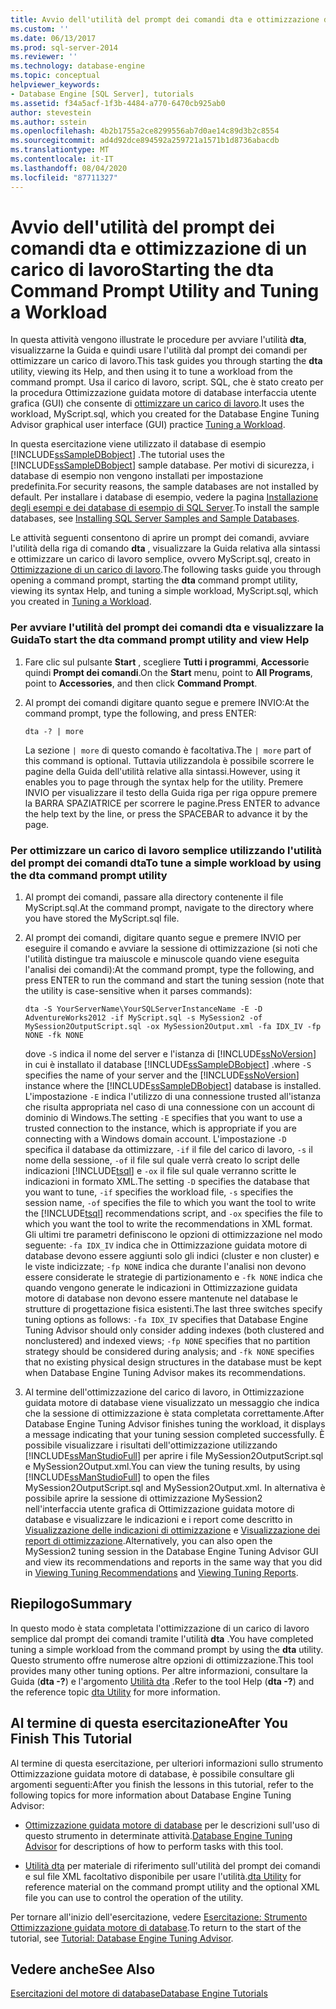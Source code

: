 ```yaml
---
title: Avvio dell'utilità del prompt dei comandi dta e ottimizzazione di un carico di lavoro | Microsoft Docs
ms.custom: ''
ms.date: 06/13/2017
ms.prod: sql-server-2014
ms.reviewer: ''
ms.technology: database-engine
ms.topic: conceptual
helpviewer_keywords:
- Database Engine [SQL Server], tutorials
ms.assetid: f34a5acf-1f3b-4484-a770-6470cb925ab0
author: stevestein
ms.author: sstein
ms.openlocfilehash: 4b2b1755a2ce8299556ab7d0ae14c89d3b2c8554
ms.sourcegitcommit: ad4d92dce894592a259721a1571b1d8736abacdb
ms.translationtype: MT
ms.contentlocale: it-IT
ms.lasthandoff: 08/04/2020
ms.locfileid: "87711327"
---
```

# <a name="starting-the-dta-command-prompt-utility-and-tuning-a-workload"></a><span data-ttu-id="a465b-102">Avvio dell'utilità del prompt dei comandi dta e ottimizzazione di un carico di lavoro</span><span class="sxs-lookup"><span data-stu-id="a465b-102">Starting the dta Command Prompt Utility and Tuning a Workload</span></span>
  <span data-ttu-id="a465b-103"> In questa attività vengono illustrate le procedure per avviare l'utilità **dta**, visualizzarne la Guida e quindi usare l'utilità dal prompt dei comandi per ottimizzare un carico di lavoro.</span><span class="sxs-lookup"><span data-stu-id="a465b-103">This task guides you through starting the **dta** utility, viewing its Help, and then using it to tune a workload from the command prompt.</span></span> <span data-ttu-id="a465b-104">Usa il carico di lavoro, script. SQL, che è stato creato per la procedura Ottimizzazione guidata motore di database interfaccia utente grafica (GUI) che consente di [ottimizzare un carico di lavoro](lesson-1-1-tuning-a-workload.md).</span><span class="sxs-lookup"><span data-stu-id="a465b-104">It uses the workload, MyScript.sql, which you created for the Database Engine Tuning Advisor graphical user interface (GUI) practice [Tuning a Workload](lesson-1-1-tuning-a-workload.md).</span></span>  
  
 <span data-ttu-id="a465b-105">In questa esercitazione viene utilizzato il database di esempio [!INCLUDE[ssSampleDBobject](../../includes/sssampledbobject-md.md)] .</span><span class="sxs-lookup"><span data-stu-id="a465b-105">The tutorial uses the [!INCLUDE[ssSampleDBobject](../../includes/sssampledbobject-md.md)] sample database.</span></span> <span data-ttu-id="a465b-106">Per motivi di sicurezza, i database di esempio non vengono installati per impostazione predefinita.</span><span class="sxs-lookup"><span data-stu-id="a465b-106">For security reasons, the sample databases are not installed by default.</span></span> <span data-ttu-id="a465b-107">Per installare i database di esempio, vedere la pagina [Installazione degli esempi e dei database di esempio di SQL Server](http://sqlserversamples.codeplex.com).</span><span class="sxs-lookup"><span data-stu-id="a465b-107">To install the sample databases, see [Installing SQL Server Samples and Sample Databases](http://sqlserversamples.codeplex.com).</span></span>  
  
 <span data-ttu-id="a465b-108">Le attività seguenti consentono di aprire un prompt dei comandi, avviare l'utilità della riga di comando **dta** , visualizzare la Guida relativa alla sintassi e ottimizzare un carico di lavoro semplice, ovvero MyScript.sql, creato in [Ottimizzazione di un carico di lavoro](lesson-1-1-tuning-a-workload.md).</span><span class="sxs-lookup"><span data-stu-id="a465b-108">The following tasks guide you through opening a command prompt, starting the **dta** command prompt utility, viewing its syntax Help, and tuning a simple workload, MyScript.sql, which you created in [Tuning a Workload](lesson-1-1-tuning-a-workload.md).</span></span>  
  
### <a name="to-start-the-dta-command-prompt-utility-and-view-help"></a><span data-ttu-id="a465b-109">Per avviare l'utilità del prompt dei comandi dta e visualizzare la Guida</span><span class="sxs-lookup"><span data-stu-id="a465b-109">To start the dta command prompt utility and view Help</span></span>  
  
1.  <span data-ttu-id="a465b-110">Fare clic sul pulsante **Start** , scegliere **Tutti i programmi**, **Accessori**e quindi **Prompt dei comandi**.</span><span class="sxs-lookup"><span data-stu-id="a465b-110">On the **Start** menu, point to **All Programs**, point to **Accessories**, and then click **Command Prompt**.</span></span>  
  
2.  <span data-ttu-id="a465b-111">Al prompt dei comandi digitare quanto segue e premere INVIO:</span><span class="sxs-lookup"><span data-stu-id="a465b-111">At the command prompt, type the following, and press ENTER:</span></span>  
  
    ```  
    dta -? | more  
    ```  
  
     <span data-ttu-id="a465b-112">La sezione `| more` di questo comando è facoltativa.</span><span class="sxs-lookup"><span data-stu-id="a465b-112">The `| more` part of this command is optional.</span></span> <span data-ttu-id="a465b-113">Tuttavia utilizzandola è possibile scorrere le pagine della Guida dell'utilità relative alla sintassi.</span><span class="sxs-lookup"><span data-stu-id="a465b-113">However, using it enables you to page through the syntax help for the utility.</span></span> <span data-ttu-id="a465b-114">Premere INVIO per visualizzare il testo della Guida riga per riga oppure premere la BARRA SPAZIATRICE per scorrere le pagine.</span><span class="sxs-lookup"><span data-stu-id="a465b-114">Press ENTER to advance the help text by the line, or press the SPACEBAR to advance it by the page.</span></span>  
  
### <a name="to-tune-a-simple-workload-by-using-the-dta-command-prompt-utility"></a><span data-ttu-id="a465b-115">Per ottimizzare un carico di lavoro semplice utilizzando l'utilità del prompt dei comandi dta</span><span class="sxs-lookup"><span data-stu-id="a465b-115">To tune a simple workload by using the dta command prompt utility</span></span>  
  
1.  <span data-ttu-id="a465b-116">Al prompt dei comandi, passare alla directory contenente il file MyScript.sql.</span><span class="sxs-lookup"><span data-stu-id="a465b-116">At the command prompt, navigate to the directory where you have stored the MyScript.sql file.</span></span>  
  
2.  <span data-ttu-id="a465b-117">Al prompt dei comandi, digitare quanto segue e premere INVIO per eseguire il comando e avviare la sessione di ottimizzazione (si noti che l'utilità distingue tra maiuscole e minuscole quando viene eseguita l'analisi dei comandi):</span><span class="sxs-lookup"><span data-stu-id="a465b-117">At the command prompt, type the following, and press ENTER to run the command and start the tuning session (note that the utility is case-sensitive when it parses commands):</span></span>  
  
    ```  
    dta -S YourServerName\YourSQLServerInstanceName -E -D AdventureWorks2012 -if MyScript.sql -s MySession2 -of MySession2OutputScript.sql -ox MySession2Output.xml -fa IDX_IV -fp NONE -fk NONE  
    ```  
  
     <span data-ttu-id="a465b-118">dove `-S` indica il nome del server e l'istanza di [!INCLUDE[ssNoVersion](../../includes/ssnoversion-md.md)] in cui è installato il database [!INCLUDE[ssSampleDBobject](../../includes/sssampledbobject-md.md)] .</span><span class="sxs-lookup"><span data-stu-id="a465b-118">where `-S` specifies the name of your server and the [!INCLUDE[ssNoVersion](../../includes/ssnoversion-md.md)] instance where the [!INCLUDE[ssSampleDBobject](../../includes/sssampledbobject-md.md)] database is installed.</span></span> <span data-ttu-id="a465b-119">L'impostazione `-E` indica l'utilizzo di una connessione trusted all'istanza che risulta appropriata nel caso di una connessione con un account di dominio di Windows.</span><span class="sxs-lookup"><span data-stu-id="a465b-119">The setting `-E` specifies that you want to use a trusted connection to the instance, which is appropriate if you are connecting with a Windows domain account.</span></span> <span data-ttu-id="a465b-120">L'impostazione `-D` specifica il database da ottimizzare, `-if` il file del carico di lavoro, `-s` il nome della sessione, `-of` il file sul quale verrà creato lo script delle indicazioni [!INCLUDE[tsql](../../includes/tsql-md.md)] e `-ox` il file sul quale verranno scritte le indicazioni in formato XML.</span><span class="sxs-lookup"><span data-stu-id="a465b-120">The setting `-D` specifies the database that you want to tune, `-if` specifies the workload file, `-s` specifies the session name, `-of` specifies the file to which you want the tool to write the [!INCLUDE[tsql](../../includes/tsql-md.md)] recommendations script, and `-ox` specifies the file to which you want the tool to write the recommendations in XML format.</span></span> <span data-ttu-id="a465b-121">Gli ultimi tre parametri definiscono le opzioni di ottimizzazione nel modo seguente: `-fa IDX_IV` indica che in Ottimizzazione guidata motore di database devono essere aggiunti solo gli indici (cluster e non cluster) e le viste indicizzate; `-fp NONE` indica che durante l'analisi non devono essere considerate le strategie di partizionamento e `-fk NONE` indica che quando vengono generate le indicazioni in Ottimizzazione guidata motore di database non devono essere mantenute nel database le strutture di progettazione fisica esistenti.</span><span class="sxs-lookup"><span data-stu-id="a465b-121">The last three switches specify tuning options as follows: `-fa IDX_IV` specifies that Database Engine Tuning Advisor should only consider adding indexes (both clustered and nonclustered) and indexed views; `-fp NONE` specifies that no partition strategy should be considered during analysis; and `-fk NONE` specifies that no existing physical design structures in the database must be kept when Database Engine Tuning Advisor makes its recommendations.</span></span>  
  
3.  <span data-ttu-id="a465b-122">Al termine dell'ottimizzazione del carico di lavoro, in Ottimizzazione guidata motore di database viene visualizzato un messaggio che indica che la sessione di ottimizzazione è stata completata correttamente.</span><span class="sxs-lookup"><span data-stu-id="a465b-122">After Database Engine Tuning Advisor finishes tuning the workload, it displays a message indicating that your tuning session completed successfully.</span></span> <span data-ttu-id="a465b-123">È possibile visualizzare i risultati dell'ottimizzazione utilizzando [!INCLUDE[ssManStudioFull](../../includes/ssmanstudiofull-md.md)] per aprire i file MySession2OutputScript.sql e MySession2Output.xml.</span><span class="sxs-lookup"><span data-stu-id="a465b-123">You can view the tuning results, by using [!INCLUDE[ssManStudioFull](../../includes/ssmanstudiofull-md.md)] to open the files MySession2OutputScript.sql and MySession2Output.xml.</span></span> <span data-ttu-id="a465b-124">In alternativa è possibile aprire la sessione di ottimizzazione MySession2 nell'interfaccia utente grafica di Ottimizzazione guidata motore di database e visualizzare le indicazioni e i report come descritto in [Visualizzazione delle indicazioni di ottimizzazione](lesson-1-2-viewing-tuning-recommendations.md) e [Visualizzazione dei report di ottimizzazione](lesson-1-3-viewing-tuning-reports.md).</span><span class="sxs-lookup"><span data-stu-id="a465b-124">Alternatively, you can also open the MySession2 tuning session in the Database Engine Tuning Advisor GUI and view its recommendations and reports in the same way that you did in [Viewing Tuning Recommendations](lesson-1-2-viewing-tuning-recommendations.md) and [Viewing Tuning Reports](lesson-1-3-viewing-tuning-reports.md).</span></span>  
  
## <a name="summary"></a><span data-ttu-id="a465b-125">Riepilogo</span><span class="sxs-lookup"><span data-stu-id="a465b-125">Summary</span></span>  
 <span data-ttu-id="a465b-126">In questo modo è stata completata l'ottimizzazione di un carico di lavoro semplice dal prompt dei comandi tramite l'utilità **dta** .</span><span class="sxs-lookup"><span data-stu-id="a465b-126">You have completed tuning a simple workload from the command prompt by using the **dta** utility.</span></span> <span data-ttu-id="a465b-127">Questo strumento offre numerose altre opzioni di ottimizzazione.</span><span class="sxs-lookup"><span data-stu-id="a465b-127">This tool provides many other tuning options.</span></span> <span data-ttu-id="a465b-128">Per altre informazioni, consultare la Guida (**dta -?**) e l'argomento [Utilità dta](dta-utility.md) .</span><span class="sxs-lookup"><span data-stu-id="a465b-128">Refer to the tool Help (**dta -?**) and the reference topic [dta Utility](dta-utility.md) for more information.</span></span>  
  
## <a name="after-you-finish-this-tutorial"></a><span data-ttu-id="a465b-129">Al termine di questa esercitazione</span><span class="sxs-lookup"><span data-stu-id="a465b-129">After You Finish This Tutorial</span></span>  
 <span data-ttu-id="a465b-130">Al termine di questa esercitazione, per ulteriori informazioni sullo strumento Ottimizzazione guidata motore di database, è possibile consultare gli argomenti seguenti:</span><span class="sxs-lookup"><span data-stu-id="a465b-130">After you finish the lessons in this tutorial, refer to the following topics for more information about Database Engine Tuning Advisor:</span></span>  
  
-   <span data-ttu-id="a465b-131">[Ottimizzazione guidata motore di database](../../relational-databases/performance/database-engine-tuning-advisor.md) per le descrizioni sull'uso di questo strumento in determinate attività.</span><span class="sxs-lookup"><span data-stu-id="a465b-131">[Database Engine Tuning Advisor](../../relational-databases/performance/database-engine-tuning-advisor.md) for descriptions of how to perform tasks with this tool.</span></span>  
  
-   <span data-ttu-id="a465b-132">[Utilità dta](dta-utility.md) per materiale di riferimento sull'utilità del prompt dei comandi e sul file XML facoltativo disponibile per usare l'utilità.</span><span class="sxs-lookup"><span data-stu-id="a465b-132">[dta Utility](dta-utility.md) for reference material on the command prompt utility and the optional XML file you can use to control the operation of the utility.</span></span>  
  
 <span data-ttu-id="a465b-133">Per tornare all'inizio dell'esercitazione, vedere [Esercitazione: Strumento Ottimizzazione guidata motore di database](tutorial-database-engine-tuning-advisor.md).</span><span class="sxs-lookup"><span data-stu-id="a465b-133">To return to the start of the tutorial, see [Tutorial: Database Engine Tuning Advisor](tutorial-database-engine-tuning-advisor.md).</span></span>  
  
## <a name="see-also"></a><span data-ttu-id="a465b-134">Vedere anche</span><span class="sxs-lookup"><span data-stu-id="a465b-134">See Also</span></span>  
 [<span data-ttu-id="a465b-135">Esercitazioni del motore di database</span><span class="sxs-lookup"><span data-stu-id="a465b-135">Database Engine Tutorials</span></span>](../../relational-databases/database-engine-tutorials.md)  
  
  
